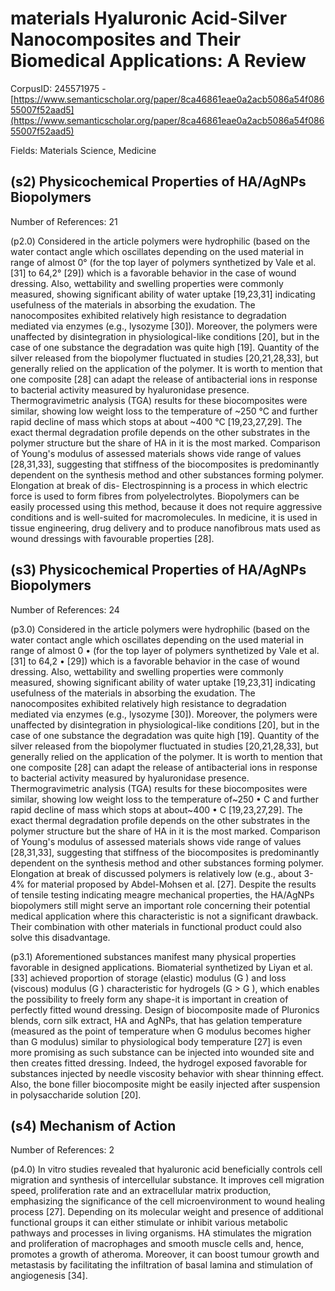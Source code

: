 # materials Hyaluronic Acid-Silver Nanocomposites and Their Biomedical Applications: A Review

CorpusID: 245571975 - [https://www.semanticscholar.org/paper/8ca46861eae0a2acb5086a54f08655007f52aad5](https://www.semanticscholar.org/paper/8ca46861eae0a2acb5086a54f08655007f52aad5)

Fields: Materials Science, Medicine

## (s2) Physicochemical Properties of HA/AgNPs Biopolymers
Number of References: 21

(p2.0) Considered in the article polymers were hydrophilic (based on the water contact angle which oscillates depending on the used material in range of almost 0° (for the top layer of polymers synthetized by Vale et al. [31] to 64,2° [29]) which is a favorable behavior in the case of wound dressing. Also, wettability and swelling properties were commonly measured, showing significant ability of water uptake [19,23,31] indicating usefulness of the materials in absorbing the exudation. The nanocomposites exhibited relatively high resistance to degradation mediated via enzymes (e.g., lysozyme [30]). Moreover, the polymers were unaffected by disintegration in physiological-like conditions [20], but in the case of one substance the degradation was quite high [19]. Quantity of the silver released from the biopolymer fluctuated in studies [20,21,28,33], but generally relied on the application of the polymer. It is worth to mention that one composite [28] can adapt the release of antibacterial ions in response to bacterial activity measured by hyaluronidase presence. Thermogravimetric analysis (TGA) results for these biocomposites were similar, showing low weight loss to the temperature of ~250 °C and further rapid decline of mass which stops at about ~400 °C [19,23,27,29]. The exact thermal degradation profile depends on the other substrates in the polymer structure but the share of HA in it is the most marked. Comparison of Young's modulus of assessed materials shows vide range of values [28,31,33], suggesting that stiffness of the biocomposites is predominantly dependent on the synthesis method and other substances forming polymer. Elongation at break of dis- Electrospinning is a process in which electric force is used to form fibres from polyelectrolytes. Biopolymers can be easily processed using this method, because it does not require aggressive conditions and is well-suited for macromolecules. In medicine, it is used in tissue engineering, drug delivery and to produce nanofibrous mats used as wound dressings with favourable properties [28].
## (s3) Physicochemical Properties of HA/AgNPs Biopolymers
Number of References: 24

(p3.0) Considered in the article polymers were hydrophilic (based on the water contact angle which oscillates depending on the used material in range of almost 0 • (for the top layer of polymers synthetized by Vale et al. [31] to 64,2 • [29]) which is a favorable behavior in the case of wound dressing. Also, wettability and swelling properties were commonly measured, showing significant ability of water uptake [19,23,31] indicating usefulness of the materials in absorbing the exudation. The nanocomposites exhibited relatively high resistance to degradation mediated via enzymes (e.g., lysozyme [30]). Moreover, the polymers were unaffected by disintegration in physiological-like conditions [20], but in the case of one substance the degradation was quite high [19]. Quantity of the silver released from the biopolymer fluctuated in studies [20,21,28,33], but generally relied on the application of the polymer. It is worth to mention that one composite [28] can adapt the release of antibacterial ions in response to bacterial activity measured by hyaluronidase presence. Thermogravimetric analysis (TGA) results for these biocomposites were similar, showing low weight loss to the temperature of~250 • C and further rapid decline of mass which stops at about~400 • C [19,23,27,29]. The exact thermal degradation profile depends on the other substrates in the polymer structure but the share of HA in it is the most marked. Comparison of Young's modulus of assessed materials shows vide range of values [28,31,33], suggesting that stiffness of the biocomposites is predominantly dependent on the synthesis method and other substances forming polymer. Elongation at break of discussed polymers is relatively low (e.g., about 3-4% for material proposed by Abdel-Mohsen et al. [27]. Despite the results of tensile testing indicating meagre mechanical properties, the HA/AgNPs biopolymers still might serve an important role concerning their potential medical application where this characteristic is not a significant drawback. Their combination with other materials in functional product could also solve this disadvantage.

(p3.1) Aforementioned substances manifest many physical properties favorable in designed applications. Biomaterial synthetized by Liyan et al. [33] achieved proportion of storage (elastic) modulus (G ) and loss (viscous) modulus (G ) characteristic for hydrogels (G > G ), which enables the possibility to freely form any shape-it is important in creation of perfectly fitted wound dressing. Design of biocomposite made of Pluronics blends, corn silk extract, HA and AgNPs, that has gelation temperature (measured as the point of temperature when G modulus becomes higher than G modulus) similar to physiological body temperature [27] is even more promising as such substance can be injected into wounded site and then creates fitted dressing. Indeed, the hydrogel exposed favorable for substances injected by needle viscosity behavior with shear thinning effect. Also, the bone filler biocomposite might be easily injected after suspension in polysaccharide solution [20].
## (s4) Mechanism of Action
Number of References: 2

(p4.0) In vitro studies revealed that hyaluronic acid beneficially controls cell migration and synthesis of intercellular substance. It improves cell migration speed, proliferation rate and an extracellular matrix production, emphasizing the significance of the cell microenvironment to wound healing process [27]. Depending on its molecular weight and presence of additional functional groups it can either stimulate or inhibit various metabolic pathways and processes in living organisms. HA stimulates the migration and proliferation of macrophages and smooth muscle cells and, hence, promotes a growth of atheroma. Moreover, it can boost tumour growth and metastasis by facilitating the infiltration of basal lamina and stimulation of angiogenesis [34].
